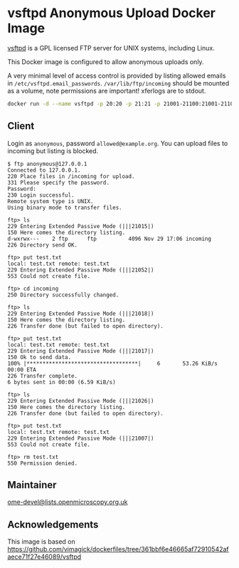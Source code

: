 # vsftpd Anonymous Upload Docker Image

[vsftpd](https://security.appspot.com/vsftpd.html) is a GPL licensed FTP server for UNIX systems, including Linux.

This Docker image is configured to allow anonymous uploads only.

A very minimal level of access control is provided by listing allowed emails in `/etc/vsftpd.email_passwords`. `/var/lib/ftp/incoming` should be mounted as a volume, note permissions are important! xferlogs are to stdout.

```bash
docker run -d --name vsftpd -p 20:20 -p 21:21 -p 21001-21100:21001-21100 -v /var/lib/ftp/incoming vsftpd-anonymous-upload
```

## Client

Login as `anonymous`, password `allowed@example.org`. You can upload files to incoming but listing is blocked.

```
$ ftp anonymous@127.0.0.1
Connected to 127.0.0.1.
220 Place files in /incoming for upload.
331 Please specify the password.
Password:
230 Login successful.
Remote system type is UNIX.
Using binary mode to transfer files.

ftp> ls
229 Entering Extended Passive Mode (|||21015|)
150 Here comes the directory listing.
d-wxrwx---    2 ftp      ftp          4096 Nov 29 17:06 incoming
226 Directory send OK.

ftp> put test.txt
local: test.txt remote: test.txt
229 Entering Extended Passive Mode (|||21052|)
553 Could not create file.

ftp> cd incoming
250 Directory successfully changed.

ftp> ls
229 Entering Extended Passive Mode (|||21018|)
150 Here comes the directory listing.
226 Transfer done (but failed to open directory).

ftp> put test.txt
local: test.txt remote: test.txt
229 Entering Extended Passive Mode (|||21017|)
150 Ok to send data.
100% |***********************************|     6       53.26 KiB/s    00:00 ETA
226 Transfer complete.
6 bytes sent in 00:00 (6.59 KiB/s)

ftp> ls
229 Entering Extended Passive Mode (|||21026|)
150 Here comes the directory listing.
226 Transfer done (but failed to open directory).

ftp> put test.txt
local: test.txt remote: test.txt
229 Entering Extended Passive Mode (|||21007|)
553 Could not create file.

ftp> rm test.txt
550 Permission denied.
```

## Maintainer

ome-devel@lists.openmicroscopy.org.uk

## Acknowledgements

This image is based on https://github.com/vimagick/dockerfiles/tree/361bbf6e46665af72910542afaece71f27e46089/vsftpd
